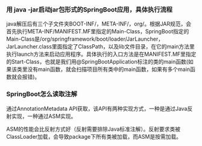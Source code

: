 ### 用 java -jar启动jar包形式的SpringBoot应用，具体执行流程

java解压后有三个子文件夹BOOT-INF/，META-INF/，org/。根据JAR规范，会首先执行META-INF/MANIFEST.MF里指定的Main-Class，SpringBoot指定的Main-Class是/org/springframework/boot/loader/JarLauncher，JarLauncher.class里面指定了ClassPath，以及lib文件目录，在它的main方法里执行launch方法来启动应用程序。具体执行的入口方法是在MANIFEST.MF里指定的Start-Class，也就是我们用@SpringBootApplication标注的类的main函数(如果该类里没有main函数，就会扫描项目所有类中的main函数，如果有多个main函数就会报错)。

### SpringBoot怎么读取注解

通过AnnotationMetadata API获取，该API有两种实现方式，一种是通过Java反射实现，一种通过ASM实现。

ASM的性能会比反射方式好（反射需要排除Java标准注解）。反射要求类被ClassLoader加载，会导致package下所有类被加载，而ASM是按需加载。

